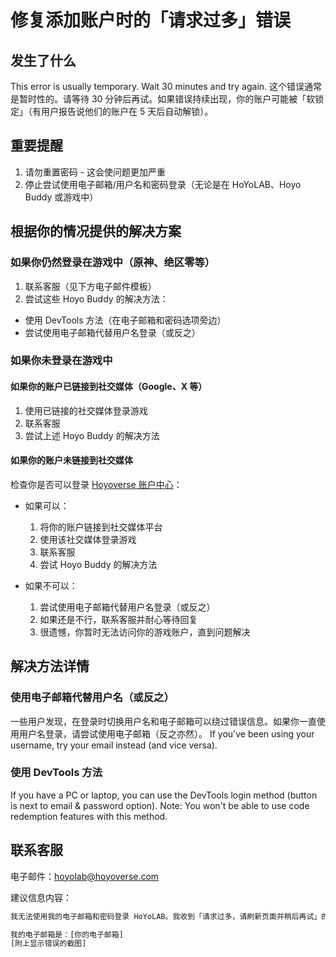 # 修复添加账户时的「请求过多」错误

## 发生了什么

This error is usually temporary. Wait 30 minutes and try again. 这个错误通常是暂时性的。请等待 30 分钟后再试。如果错误持续出现，你的账户可能被「软锁定」（有用户报告说他们的账户在 5 天后自动解锁）。

## 重要提醒

1. 请勿重置密码 - 这会使问题更加严重
2. 停止尝试使用电子邮箱/用户名和密码登录（无论是在 HoYoLAB、Hoyo Buddy 或游戏中）

## 根据你的情况提供的解决方案

### 如果你仍然登录在游戏中（原神、绝区零等）

1. 联系客服（见下方电子邮件模板）
2. 尝试这些 Hoyo Buddy 的解决方法：
  - 使用 DevTools 方法（在电子邮箱和密码选项旁边）
  - 尝试使用电子邮箱代替用户名登录（或反之）

### 如果你未登录在游戏中

#### 如果你的账户已链接到社交媒体（Google、X 等）

1. 使用已链接的社交媒体登录游戏
2. 联系客服
3. 尝试上述 Hoyo Buddy 的解决方法

#### 如果你的账户未链接到社交媒体

检查你是否可以登录 [Hoyoverse 账户中心](https://account.hoyoverse.com/)：

- 如果可以：
  1. 将你的账户链接到社交媒体平台
  2. 使用该社交媒体登录游戏
  3. 联系客服
  4. 尝试 Hoyo Buddy 的解决方法

- 如果不可以：
  1. 尝试使用电子邮箱代替用户名登录（或反之）
  2. 如果还是不行，联系客服并耐心等待回复
  3. 很遗憾，你暂时无法访问你的游戏账户，直到问题解决

## 解决方法详情

### 使用电子邮箱代替用户名（或反之）

一些用户发现，在登录时切换用户名和电子邮箱可以绕过错误信息。如果你一直使用用户名登录，请尝试使用电子邮箱（反之亦然）。 If you've been using your username, try your email instead (and vice versa).

### 使用 DevTools 方法

If you have a PC or laptop, you can use the DevTools login method (button is next to email & password option). Note: You won't be able to use code redemption features with this method.

## 联系客服

电子邮件：[hoyolab@hoyoverse.com](mailto:hoyolab@hoyoverse.com)

建议信息内容：

```txt
我无法使用我的电子邮箱和密码登录 HoYoLAB。我收到「请求过多，请刷新页面并稍后再试」的错误提示（见附件截图）。我已经等待了 8 小时以上，仍然看到这个错误。请帮助解锁我的账户。

我的电子邮箱是：[你的电子邮箱]
[附上显示错误的截图]
```
